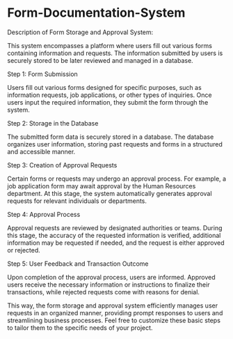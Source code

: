 # Form-Documentation-System
Description of Form Storage and Approval System:

This system encompasses a platform where users fill out various forms containing information and requests. The information submitted by users is securely stored to be later reviewed and managed in a database.

Step 1: Form Submission

Users fill out various forms designed for specific purposes, such as information requests, job applications, or other types of inquiries. Once users input the required information, they submit the form through the system.

Step 2: Storage in the Database

The submitted form data is securely stored in a database. The database organizes user information, storing past requests and forms in a structured and accessible manner.

Step 3: Creation of Approval Requests

Certain forms or requests may undergo an approval process. For example, a job application form may await approval by the Human Resources department. At this stage, the system automatically generates approval requests for relevant individuals or departments.

Step 4: Approval Process

Approval requests are reviewed by designated authorities or teams. During this stage, the accuracy of the requested information is verified, additional information may be requested if needed, and the request is either approved or rejected.

Step 5: User Feedback and Transaction Outcome

Upon completion of the approval process, users are informed. Approved users receive the necessary information or instructions to finalize their transactions, while rejected requests come with reasons for denial.

This way, the form storage and approval system efficiently manages user requests in an organized manner, providing prompt responses to users and streamlining business processes. Feel free to customize these basic steps to tailor them to the specific needs of your project.

